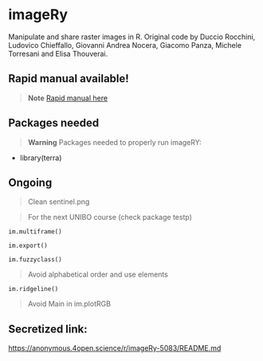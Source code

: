 # imageRy

Manipulate and share raster images in R.
Original code by Duccio Rocchini, Ludovico Chieffallo, Giovanni Andrea Nocera, Giacomo Panza, Michele Torresani and Elisa Thouverai.

## Rapid manual available!

> **Note**
[Rapid manual here](https://htmlpreview.github.io/?https://github.com/ducciorocchini/imageRy/blob/main/imageRy_rapid_manual.html)


## Packages needed

> **Warning**
> Packages needed to properly run imageRY:
+ library(terra)

## Ongoing
> Clean sentinel.png

> For the next UNIBO course (check package testp)
```{r}
im.multiframe()
```

```{r}
im.export()
```

```{r}
im.fuzzyclass()
```

> Avoid alphabetical order and use elements
```{r}
im.ridgeline()
```

> Avoid Main in im.plotRGB

## Secretized link:
https://anonymous.4open.science/r/imageRy-5083/README.md
